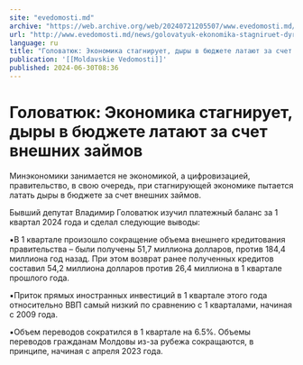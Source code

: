 ```yaml
---
site: "evedomosti.md"
archive: "https://web.archive.org/web/20240721205507/www.evedomosti.md/news/golovatyuk-ekonomika-stagniruet-dyry-v-byudzhete-latayut-za"
url: "http://www.evedomosti.md/news/golovatyuk-ekonomika-stagniruet-dyry-v-byudzhete-latayut-za"
language: ru
title: "Головатюк: Экономика стагнирует, дыры в бюджете латают за счет внешних займов"
publication: '[[Moldavskie Vedomosti]]'
published: 2024-06-30T08:36
---
```


# Головатюк: Экономика стагнирует, дыры в бюджете латают за счет внешних займов

Минэкономики занимается не экономикой, а цифровизацией, правительство, в свою очередь, при стагнирующей экономике пытается латать дыры в бюджете за счет внешних займов.

Бывший депутат Владимир Головатюк изучил платежный баланс за 1 квартал 2024 года и сделал следующие выводы:

▪️В 1 квартале произошло сокращение объема внешнего кредитования правительства – были получены 51,7 миллиона долларов, против 184,4 миллиона год назад. При этом возврат ранее полученных кредитов составил 54,2 миллиона долларов против 26,4 миллиона в 1 квартале прошлого года.

▪️Приток прямых иностранных инвестиций в 1 квартале этого года относительно ВВП самый низкий по сравнению с 1 кварталами, начиная с 2009 года.

▪️Объем переводов сократился в 1 квартале на 6.5%. Объемы переводов гражданам Молдовы из-за рубежа сокращаются, в принципе, начиная с апреля 2023 года.